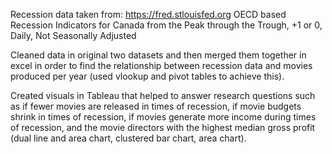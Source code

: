 Recession data taken from: https://fred.stlouisfed.org OECD based Recession Indicators for Canada from the Peak through the Trough, +1 or 0, Daily, Not Seasonally Adjusted

Cleaned data in original two datasets and then merged them together in excel in order to find the relationship between recession data and movies produced per year (used vlookup and pivot tables to achieve this). 

Created visuals in Tableau that helped to answer research questions such as if fewer movies are released in times of recession, if movie budgets shrink in times of recession, if movies generate more income during times of recession, and the movie directors with the highest median gross profit (dual line and area chart, clustered bar chart, area chart). 
